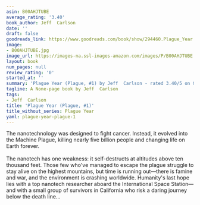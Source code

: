 ```yaml
---
asin: B00AHJTUBE
average_rating: '3.40'
book_author: Jeff  Carlson
date: ''
draft: false
goodreads_link: https://www.goodreads.com/book/show/294460.Plague_Year
image:
- B00AHJTUBE.jpg
image_url: https://images-na.ssl-images-amazon.com/images/P/B00AHJTUBE.01._SCLZZZZZZZ.jpg
layout: book
num_pages: null
review_rating: '0'
started_at: ''
summary: 'Plague Year (Plague, #1) by Jeff  Carlson - rated 3.40/5 on Goodreads'
tagline: A None-page book by Jeff  Carlson
tags:
- Jeff  Carlson
title: 'Plague Year (Plague, #1)'
title_without_series: Plague Year
yaml: plague-year-plague-1
---
```


The nanotechnology was designed to fight cancer. Instead, it evolved into the Machine Plague, killing nearly five billion people and changing life on Earth forever.<br /><br />The nanotech has one weakness: it self-destructs at altitudes above ten thousand feet. Those few who've managed to escape the plague struggle to stay alive on the highest mountains, but time is running out—there is famine and war, and the environment is crashing worldwide. Humanity's last hope lies with a top nanotech researcher aboard the International Space Station—and with a small group of survivors in California who risk a daring journey below the death line...